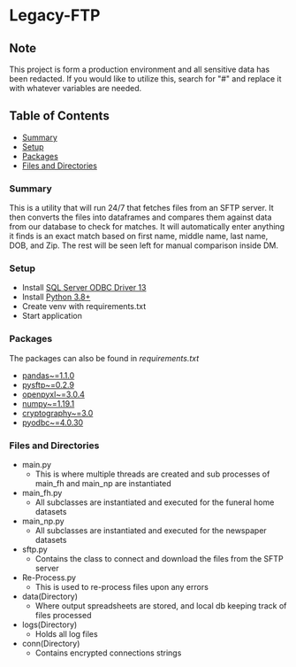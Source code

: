 # Legacy-FTP

## Note

This project is form a production environment and all sensitive data
has been redacted. If you would like to utilize this, search for "#"
and replace it with whatever variables are needed.

## Table of Contents

- [Summary](#Summary)
- [Setup](#Setup)
- [Packages](#Packages)
- [Files and Directories](#Files-and-Directories)

### Summary

This is a utility that will run 24/7 that fetches files from an SFTP server.
It then converts the files into dataframes and compares them against data
from our database to check for matches. It will automatically enter anything
it finds is an exact match based on first name, middle name, last name, DOB,
and Zip. The rest will be seen left for manual comparison inside DM.

### Setup

- Install [SQL Server ODBC Driver 13](https://www.microsoft.com/en-us/download/details.aspx?id=50420)
- Install [Python 3.8+](https://www.python.org/downloads/)
- Create venv with requirements.txt
- Start application

### Packages

The packages can also be found in _requirements.txt_

- [pandas~=1.1.0](https://pypi.org/project/pandas/)
- [pysftp~=0.2.9](https://pypi.org/project/pysftp/)
- [openpyxl~=3.0.4](https://pypi.org/project/openpyxl/)
- [numpy~=1.19.1](https://pypi.org/project/numpy/)
- [cryptography~=3.0](https://pypi.org/project/cryptography/)
- [pyodbc~=4.0.30](https://pypi.org/project/pyodbc/)

### Files and Directories

- main.py
  - This is where multiple threads are created and sub processes of main_fh
    and main_np are instantiated
- main_fh.py
  - All subclasses are instantiated and executed for the funeral
    home datasets
- main_np.py
  - All subclasses are instantiated and executed for the newspaper
    datasets
- sftp.py
  - Contains the class to connect and download the files from the
    SFTP server
- Re-Process.py
  - This is used to re-process files upon any errors
- data(Directory)
  - Where output spreadsheets are stored, and local db keeping track of files processed
- logs(Directory)
  - Holds all log files
- conn(Directory)
  - Contains encrypted connections strings
